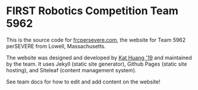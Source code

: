 # FIRST Robotics Competition Team 5962

This is the source code for [frcpersevere.com](https://frcpersevere.com), the website for Team 5962 perSEVERE from Lowell, Massachusetts.

The website was designed and developed by [Kat Huang '19](https://katmh.com) and maintained by the team. It uses Jekyll (static site generator), Github Pages (static site hosting), and Siteleaf (content management system).

See team docs for how to edit and add content on the website!
